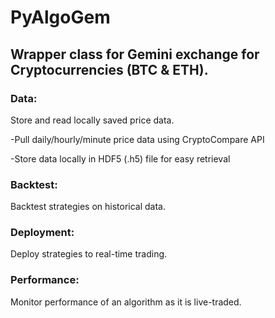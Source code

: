 # PyAlgoGem

## Wrapper class for Gemini exchange for Cryptocurrencies (BTC & ETH).


### Data:

Store and read locally saved price data.

-Pull daily/hourly/minute price data using CryptoCompare API

-Store data locally in HDF5 (.h5) file for easy retrieval

### Backtest:

Backtest strategies on historical data.

### Deployment:

Deploy strategies to real-time trading.

### Performance:

Monitor performance of an algorithm as it is live-traded.
